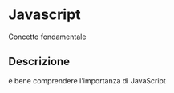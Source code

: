 # Javascript

Concetto fondamentale

## Descrizione

è bene comprendere l'importanza di JavaScript



```bash



```